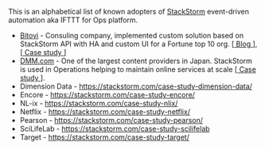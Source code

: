 This is an alphabetical list of known adopters of [StackStorm](https://stackstorm.com/) event-driven automation aka IFTTT for Ops platform.

* [Bitovi](https://www.bitovi.com/) - Consuling company, implemented custom solution based on StackStorm API with HA and custom UI for a Fortune top 10 org. [[ Blog ](https://www.bitovi.com/blog/stackstorm-solves-devops-automation-for-enterprise-client)], [[ Case study ](https://stackstorm.com/case-study-bitovi/)]
* [DMM.com](https://dmm-corp.com/en/) - One of the largest content providers in Japan.
  StackStorm is used in Operations helping to maintain online services at scale [[ Case study ](https://stackstorm.com/case-study-dmm/)].
* Dimension Data - https://stackstorm.com/case-study-dimension-data/
* Encore - https://stackstorm.com/case-study-encore/
* NL-ix - https://stackstorm.com/case-study-nlix/
* Netflix - https://stackstorm.com/case-study-netflix/
* Pearson - https://stackstorm.com/case-study-pearson/
* SciLifeLab - https://stackstorm.com/case-study-scilifelab
* Target - https://stackstorm.com/case-study-target/
